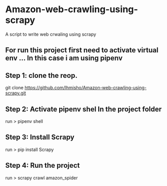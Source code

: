 # Amazon-web-crawling-using-scrapy
A script to write web crwaling using scrapy

For run this project first need to activate virtual env ...
In this case i am using pipenv 
----------------------------------------------------------------

Step 1: clone the reop.
----------------------
git clone https://github.com/lhmisho/Amazon-web-crawling-using-scrapy.git

Step 2: Activate pipenv shel In the project folder
-----------------------------------------------------
run > pipenv shell
  
Step 3: Install Scrapy
-----------------------
run > pip install Scrapy
   
Step 4: Run the project
-----------------------
run > scrapy crawl amazon_spider 
